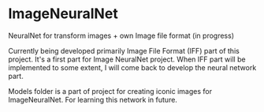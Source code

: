 # ImageNeuralNet
NeuralNet for transform images + own Image file format (in progress)

Currently being developed primarily Image File Format (IFF) part of this project. It's a first part for Image NeuralNet project.
When IFF part will be implemented to some extent, I will come back to develop the neural network part.

Models folder is a part of project for creating iconic images for ImageNeuralNet. For learning this network in future.
